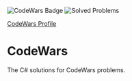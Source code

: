 ![CodeWars Badge](https://www.codewars.com/users/SimeonIksanov/badges/micro)
![Solved Problems](https://img.shields.io/badge/Solved%20Problems-132-green)

[CodeWars Profile](https://www.codewars.com/users/SimeonIksanov/)

# CodeWars
The C# solutions for CodeWars problems.
